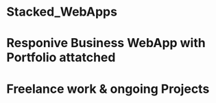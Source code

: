 # Stacked_WebApps

# Responive Business WebApp with Portfolio attatched

# Freelance work & ongoing Projects

